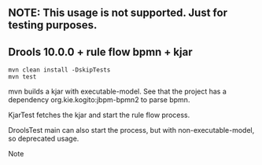 ## NOTE: This usage is not supported. Just for testing purposes.

## Drools 10.0.0 + rule flow bpmn + kjar

```shell
mvn clean install -DskipTests
mvn test
```

mvn builds a kjar with executable-model. See that the project has a dependency org.kie.kogito:jbpm-bpmn2 to parse bpmn.

KjarTest fetches the kjar and start the rule flow process.

DroolsTest main can also start the process, but with non-executable-model, so deprecated usage.

Note